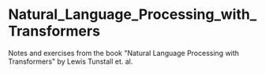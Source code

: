 # Natural_Language_Processing_with_Transformers
Notes and exercises from the book "Natural Language Processing with Transformers" by Lewis Tunstall et. al.
